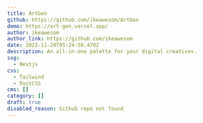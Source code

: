 ```yaml
---
title: ArtGen
github: https://github.com/ikeawesom/ArtGen
demo: https://art-gen.vercel.app/
author: ikeawesom
author_link: https://github.com/ikeawesom
date: 2023-11-28T05:24:58.470Z
description: An all-in-one palette for your digital creatives.
ssg:
  - Nextjs
css:
  - Tailwind
  - PostCSS
cms: []
category: []
draft: true
disabled_reason: Github repo not found
---
```

